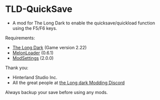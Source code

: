 # TLD-QuickSave

- A mod for The Long Dark to enable the quicksave/quickload function using the F5/F6 keys.

Requirements:
- [The Long Dark](https://www.thelongdark.com/) (Game version 2.22)
- [MelonLoader](https://github.com/LavaGang/MelonLoader/) (0.6.1)
- [ModSettings](https://github.com/DigitalzombieTLD/ModSettings/releases) (2.0.0)

Thank you:

- Hinterland Studio Inc.
- All the great people at [the Long dark Modding Discord](https://discord.com/channels/322211727192358914/371713326725726209)

Always backup your save before using any mods.
